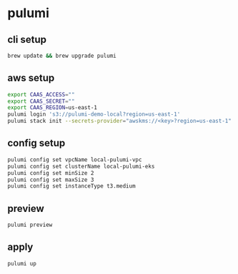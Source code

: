 # pulumi

## cli setup

```sh
brew update && brew upgrade pulumi
```

## aws setup

```sh
export CAAS_ACCESS=""
export CAAS_SECRET=""
export CAAS_REGION=us-east-1
pulumi login 's3://pulumi-demo-local?region=us-east-1'    
pulumi stack init --secrets-provider="awskms://<key>?region=us-east-1" 
```

## config setup

```sh
pulumi config set vpcName local-pulumi-vpc
pulumi config set clusterName local-pulumi-eks
pulumi config set minSize 2
pulumi config set maxSize 3
pulumi config set instanceType t3.medium
```

## preview

```sh
pulumi preview
```

## apply

```sh
pulumi up
```

